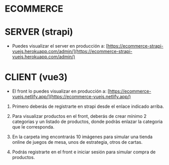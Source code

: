 # ECOMMERCE
# SERVER (strapi) 
- Puedes visualizar el server en producción a: [https://ecommerce-strapi-vuejs.herokuapp.com/admin/](https://ecommerce-strapi-vuejs.herokuapp.com/admin/)

# CLIENT (vue3) 
- El front lo puedes visualizar en producción a: [https://ecommerce-vuejs.netlify.app/](https://ecommerce-vuejs.netlify.app/)

1. Primero deberás de registrarte en strapi desde el enlace indicado arriba.

2. Para visualizar productos en el front, deberás de crear mínimo 2 categorias y un listado de productos, donde podràs enlazar la categoria que le corresponda.

3. En la carpeta img encontrarás 10 imágenes para simular una tienda online de juegos de mesa, unos de estrategia, otros de cartas.

4. Podrás registrarte en el front e iniciar sesión para simular compra de productos.
